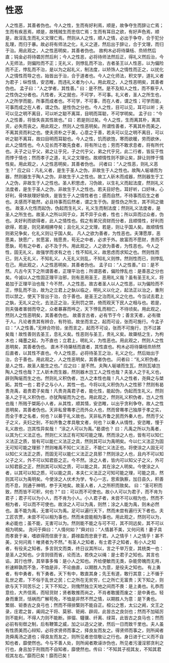 # 性恶
人之性恶，其善者伪也。今人之性，生而有好利焉，顺是，故争夺生而辞让亡焉；生而有疾恶焉，顺是，故残贼生而忠信亡焉；生而有耳目之欲，有好声色焉，顺是，故淫乱生而礼义文理亡焉。然则从人之性，顺人之情，必出于争夺，合于犯分乱理，而归于暴。故必将有师法之化，礼义之道，然后出于辞让，合于文理，而归于治。用此观之，人之性恶明矣，其善者伪也。
故枸木必将待檃栝、烝矫然后直；钝金必将待砻厉然后利；今人之性恶，必将待师法然后正，得礼义然后治，今人无师法，则偏险而不正；无礼义，则悖乱而不治，古者圣王以人性恶，以为偏险而不正，悖乱而不治，是以为之起礼义，制法度，以矫饰人之情性而正之，以扰化人之情性而导之也，始皆出于治，合于道者也。今人之化师法，积文学，道礼义者为君子；纵性情，安恣睢，而违礼义者为小人。用此观之，人之性恶明矣，其善者伪也。
孟子曰：“人之学者，其性善。”
曰：是不然。是不及知人之性，而不察乎人之性伪之分者也。凡性者，天之就也，不可学，不可事。礼义者，圣人之所生也，人之所学而能，所事而成者也。不可学，不可事，而在人者，谓之性；可学而能，可事而成之在人者，谓之伪。是性伪之分也。今人之性，目可以见，耳可以听；夫可以见之明不离目，可以听之聪不离耳，目明而耳聪，不可学明矣。
孟子曰：“今人之性善，将皆失丧其性故也。”
曰：若是则过矣。今人之性，生而离其朴，离其资，必失而丧之。用此观之，然则人之性恶明矣。所谓性善者，不离其朴而美之，不离其资而利之也。使夫资朴之于美，心意之于善，若夫可以见之明不离目，可以听之聪不离耳，故曰目明而耳聪也。今人之性，饥而欲饱，寒而欲暖，劳而欲休，此人之情性也。今人见长而不敢先食者，将有所让也；劳而不敢求息者，将有所代也。夫子之让乎父，弟之让乎兄，子之代乎父，弟之代乎兄，此二行者，皆反于性而悖于情也；然而孝子之道，礼义之文理也。故顺情性则不辞让矣，辞让则悖于情性矣。用此观之，人之性恶明矣，其善者伪也。
问者曰：“人之性恶，则礼义恶生？”
应之曰：凡礼义者，是生于圣人之伪，非故生于人之性也。故陶人埏埴而为器，然则器生于陶人之伪，非故生于人之性也。故工人斫木而成器，然则器生于工人之伪，非故生于人之性也。圣人积思虑，习伪故，以生礼义而起法度，然则礼义法度者，是生于圣人之伪，非故生于人之性也。若夫目好色，耳好听，口好味，心好利，骨体肤理好愉佚，是皆生于人之情性者也；感而自然，不待事而后生之者也。夫感而不能然，必且待事而后然者，谓之生于伪。是性伪之所生，其不同之徵也。
故圣人化性而起伪，伪起而生礼义，礼义生而制法度；然则礼义法度者，是圣人之所生也。故圣人之所以同于众，其不异于众者，性也；所以异而过众者，伪也。夫好利而欲得者，此人之情性也。假之有弟兄资财而分者，且顺情性，好利而欲得，若是，则兄弟相拂夺矣；且化礼义之文理，若是，则让乎国人矣。故顺情性则弟兄争矣，化礼义则让乎国人矣。
凡人之欲为善者，为性恶也。夫薄愿厚，恶愿美，狭愿广，贫愿富，贱愿贵，苟无之中者，必求于外。故富而不愿财，贵而不愿埶，苟有之中者，必不及于外。用此观之，人之欲为善者，为性恶也。今人之性，固无礼义，故强学而求有之也；性不知礼义，故思虑而求知之也。然则性而已，则人无礼义，不知礼义。人无礼义则乱，不知礼义则悖。然则性而已，则悖乱在己。用此观之，人之性恶明矣，其善者伪也。
孟子曰：“人之性善。”
曰：是不然。凡古今天下之所谓善者，正理平治也；所谓恶者，偏险悖乱也：是善恶之分也矣。今诚以人之性固正理平治邪，则有恶用圣王，恶用礼义哉？虽有圣王礼义，将曷加于正理平治也哉？今不然，人之性恶。故古者圣人以人之性恶，以为偏险而不正，悖乱而不治，故为之立君上之埶以临之，明礼义以化之，起法正以治之，重刑罚以禁之，使天下皆出于治，合于善也。是圣王之治而礼义之化也。今当试去君上之埶，无礼义之化，去法正之治，无刑罚之禁，倚而观天下民人之相与也。若是，则夫强者害弱而夺之，众者暴寡而哗之，天下悖乱而相亡，不待顷矣。用此观之，然则人之性恶明矣，其善者伪也。
故善言古者，必有节于今；善言天者，必有徵于人。凡论者贵其有辨合，有符验。故坐而言之，起而可设，张而可施行。今孟子曰：“人之性善。”无辨合符验，坐而言之，起而不可设，张而不可施行，岂不过甚矣哉！故性善则去圣王，息礼义矣。性恶则与圣王，贵礼义矣。故檃栝之生，为枸木也；绳墨之起，为不直也；立君上，明礼义，为性恶也。用此观之，然则人之性恶明矣，其善者伪也。
直木不待檃栝而直者，其性直也。枸木必将待檃栝烝矫然后直者，以其性不直也。今人之性恶，必将待圣王之治，礼义之化，然后始出于治，合于善也。用此观之，人之性恶明矣，其善者伪也。
问者曰：“礼义积伪者，是人之性，故圣人能生之也。”
应之曰：是不然。夫陶人埏埴而生瓦，然则瓦埴岂陶人之性也哉？工人斫木而生器，然则器木岂工人之性也哉？夫圣人之于礼义也，辟则陶埏而生之也。然则礼义积伪者，岂人之本性也哉！凡人之性者，尧舜之与桀跖，其性一也；君子之与小人，其性一也。今将以礼义积伪为人之性邪？然则有曷贵尧禹，曷贵君子矣哉！凡贵尧禹君子者，能化性，能起伪，伪起而生礼义。然则圣人之于礼义积伪也，亦犹陶埏而为之也。用此观之，然则礼义积伪者，岂人之性也哉！所贱于桀跖小人者，从其性，顺其情，安恣睢，以出乎贪利争夺。故人之性恶明矣，其善者伪也。天非私曾骞孝己而外众人也，然而曾骞孝己独厚于孝之实，而全于孝之名者，何也？以綦于礼义故也。天非私齐鲁之民而外秦人也，然而于父子之义，夫妇之别，不如齐鲁之孝具敬文者，何也？以秦人从情性，安恣睢，慢于礼义故也，岂其性异矣哉！
“涂之人可以为禹。”曷谓也？
曰：凡禹之所以为禹者，以其为仁义法正也。然则仁义法正有可知可能之理。然而涂之人也，皆有可以知仁义法正之质，皆有可以能仁义法正之具，然则其可以为禹明矣。今以仁义法正为固无可知可能之理邪？然则唯禹不知仁义法正，不能仁义法正也。将使涂之人固无可以知仁义法正之质，而固无可以能仁义法正之具邪？然则涂之人也，且内不可以知父子之义，外不可以知君臣之正。今不然。涂之人者，皆内可以知父子之义，外可以知君臣之正，然则其可以知之质，可以能之具，其在涂之人明矣。今使涂之人者，以其可以知之质，可以能之具，本夫仁义法正之可知可能之理，可能之具，然则其可以为禹明矣。今使涂之人伏术为学，专心一志，思索孰察，加日县久，积善而不息，则通于神明，参于天地矣。故圣人者，人之所积而致矣。
曰：“圣可积而致，然而皆不可积，何也？”
曰：可以而不可使也。故小人可以为君子，而不肯为君子；君子可以为小人，而不肯为小人。小人君子者，未尝不可以相为也，然而不相为者，可以而不可使也。故涂之人可以为禹，则然；涂之人能为禹，则未必然也。虽不能为禹，无害可以为禹。足可以遍行天下，然而未尝有遍行天下者也。夫工匠农贾，未尝不可以相为事也，然而未尝能相为事也。用此观之，然则可以为，未必能也；虽不能，无害可以为。然则能不能之与可不可，其不同远矣，其不可以相为明矣。
尧问于舜曰：“人情何如？”舜对曰：“人情甚不美，又何问焉！妻子具而孝衰于亲，嗜欲得而信衰于友，爵禄盈而忠衰于君。人之情乎！人之情乎！甚不美，又何问焉！唯贤者为不然。”
有圣人之知者，有士君子之知者，有小人之知者，有役夫之知者。多言则文而类，终日议其所以，言之千举万变，其统类一也：是圣人之知也。少言则径而省，论而法，若佚之以绳：是士君子之知也。其言也谄，其行也悖，其举事多悔：是小人之知也。齐给便敏而无类，杂能旁魄而无用，析速粹孰而不急，不恤是非，不论曲直，以期胜人为意，是役夫之知也。
有上勇者，有中勇者，有下勇者。天下有中，敢直其身；先王有道，敢行其意；上不循于乱世之君，下不俗于乱世之民；仁之所在无贫穷，仁之所亡无富贵；天下知之，则欲与天下同苦乐之；天下不知之，则傀然独立天地之间而不畏：是上勇也。礼恭而意俭，大齐信焉，而轻货财；贤者敢推而尚之，不肖者敢援而废之：是中勇也。轻身而重货，恬祸而广解苟免，不恤是非然不然之情，以期胜人为意：是下勇也。
繁弱、钜黍古之良弓也；然而不得排檠则不能自正。桓公之葱，太公之阙，文王之录，庄君之曶，阖闾之干将、莫邪、钜阙、辟闾，此皆古之良剑也；然而不加砥厉则不能利，不得人力则不能断。骅骝、騹骥、纤离、绿耳，此皆古之良马也；然而必前有衔辔之制，后有鞭策之威，加之以造父之驶，然后一日而致千里也。夫人虽有性质美而心辩知，必将求贤师而事之，择良友而友之。得贤师而事之，则所闻者尧舜禹汤之道也；得良友而友之，则所见者忠信敬让之行也。身日进于仁义而不自知也者，靡使然也。今与不善人处，则所闻者欺诬诈伪也，所见者污漫淫邪贪利之行也，身且加于刑戮而不自知者，靡使然也。传曰：“不知其子视其友，不知其君视其左右。”靡而已矣！靡而已矣！
